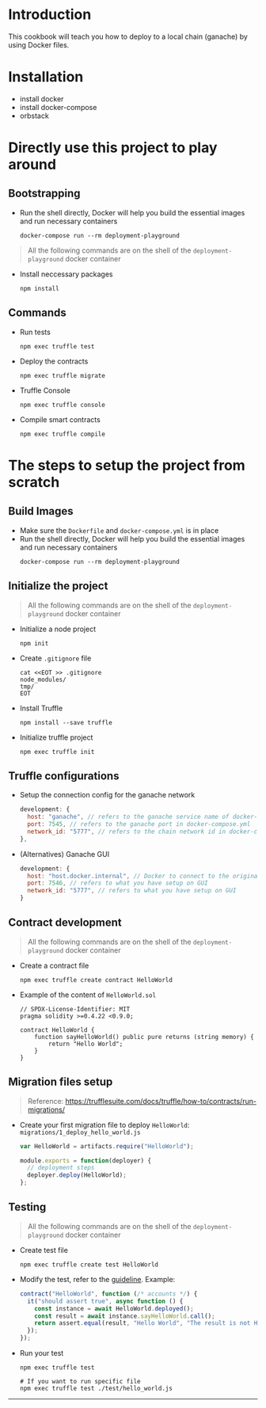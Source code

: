 # Introduction
This cookbook will teach you how to deploy to a local chain (ganache) by using Docker files.

# Installation
- install docker
- install docker-compose
- orbstack

# Directly use this project to play around
## Bootstrapping
- Run the shell directly, Docker will help you build the essential images and run necessary containers
  ```shell
  docker-compose run --rm deployment-playground
  ```

> All the following commands are on the shell of the `deployment-playground` docker container
- Install neccessary packages
  ```shell
  npm install
  ```
## Commands
- Run tests
  ```shell
  npm exec truffle test
  ```
- Deploy the contracts
  ```shell
  npm exec truffle migrate
  ```
- Truffle Console
  ```shell
  npm exec truffle console
  ```
- Compile smart contracts
  ```shell
  npm exec truffle compile
  ```

# The steps to setup the project from scratch
## Build Images
- Make sure the `Dockerfile` and `docker-compose.yml` is in place
- Run the shell directly, Docker will help you build the essential images and run necessary containers
  ```shell
  docker-compose run --rm deployment-playground
  ```


## Initialize the project
> All the following commands are on the shell of the `deployment-playground` docker container

- Initialize a node project
  ```shell
  npm init
  ```
- Create `.gitignore` file
  ```shell
  cat <<EOT >> .gitignore
  node_modules/
  tmp/
  EOT
  ```
- Install Truffle
  ```shell
  npm install --save truffle
  ```
- Initialize truffle project
  ```shell
  npm exec truffle init
  ```

## Truffle configurations
- Setup the connection config for the ganache network
  ```js
  development: {
    host: "ganache", // refers to the ganache service name of docker-compose.yml
    port: 7545, // refers to the ganache port in docker-compose.yml
    network_id: "5777", // refers to the chain network id in docker-compose.yml
  },
  ```

- (Alternatives) Ganache GUI
  ```js
  development: {
    host: "host.docker.internal", // Docker to connect to the original local network
    port: 7546, // refers to what you have setup on GUI
    network_id: "5777", // refers to what you have setup on GUI
  }
  ```

## Contract development
> All the following commands are on the shell of the `deployment-playground` docker container
- Create a contract file
  ```shell
  npm exec truffle create contract HelloWorld
  ```
- Example of the content of `HelloWorld.sol`
  ```solidity
  // SPDX-License-Identifier: MIT
  pragma solidity >=0.4.22 <0.9.0;

  contract HelloWorld {
      function sayHelloWorld() public pure returns (string memory) {
          return "Hello World";
      }
  }
  ```

## Migration files setup
> Reference: https://trufflesuite.com/docs/truffle/how-to/contracts/run-migrations/
- Create your first migration file to deploy `HelloWorld`: `migrations/1_deploy_hello_world.js`
  ```js
  var HelloWorld = artifacts.require("HelloWorld");

  module.exports = function(deployer) {
    // deployment steps
    deployer.deploy(HelloWorld);
  };
  ```

## Testing
> All the following commands are on the shell of the `deployment-playground` docker container

- Create test file
  ```shell
  npm exec truffle create test HelloWorld
  ```

- Modify the test, refer to the [guideline](https://trufflesuite.com/docs/truffle/how-to/debug-test/write-tests-in-javascript/). Example:
  ```js
  contract("HelloWorld", function (/* accounts */) {
    it("should assert true", async function () {
      const instance = await HelloWorld.deployed();
      const result = await instance.sayHelloWorld.call();
      return assert.equal(result, "Hello World", "The result is not Hello World");
    });
  });
  ```
- Run your test
  ```shell
  npm exec truffle test

  # If you want to run specific file
  npm exec truffle test ./test/hello_world.js
  ```


---
